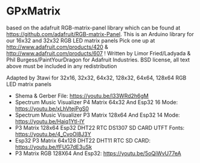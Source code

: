 
# GPxMatrix
based on the adafruit RGB-matrix-panel library which can be found at https://github.com/adafruit/RGB-matrix-Panel.
This is an Arduino library for our 16x32 and 32x32 RGB LED matrix panels
Pick one up at http://www.adafruit.com/products/420 & http://www.adafruit.com/products/607 !
Written by Limor Fried/Ladyada & Phil Burgess/PaintYourDragon for Adafruit Industries. 
BSD license, all text above must be included in any redistribution

Adapted by 3tawi for 32x16, 32x32, 64x32, 128x32, 64x64, 128x64 RGB LED matrix panels
- Shema & Gerber File: https://youtu.be/l33WRd2h6gM
- Spectrum Music Visualizer P4 Matrix 64x32 And Esp32 16 Mode: https://youtu.be/xLhVtejPgS0
- Spectrum Music Visualizer P3 Matrix 128x64 And Esp32 14 Mode: https://youtu.be/Haiq1Ytl-lY
- P3 Matrix 128x64 Esp32 DHT22 RTC DS1307 SD CARD UTFT Fonts: https://youtu.be/4_CvoOl8J3Y
- Esp32 P3 Matrix 64x128 DHT22 DHT11 RTC SD CARD: https://youtu.be/fFUG7dE3uSk
- P3 Matrix RGB 128X64 And Esp32: https://youtu.be/5oQiWvU77eA

